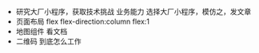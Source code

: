 - 研究大厂小程序，获取技术挑战 业务能力
  选择大厂小程序，模仿之，发文章
- 页面布局
  flex flex-direction:column
  flex:1
- 地图组件 
  看文档
- 二维码
  到底怎么工作
  